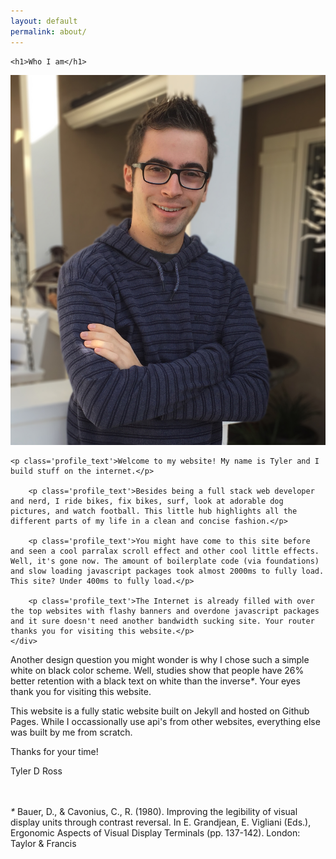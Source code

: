 ```yaml
---
layout: default
permalink: about/
---
```



<div class ="contain">

    <h1>Who I am</h1>

<div class="profile_section">
	<img id="profile_pic" src="/assets/images/webprofile.jpg">

	<p class='profile_text'>Welcome to my website! My name is Tyler and I build stuff on the internet.</p>

		<p class='profile_text'>Besides being a full stack web developer and nerd, I ride bikes, fix bikes, surf, look at adorable dog pictures, and watch football. This little hub highlights all the different parts of my life in a clean and concise fashion.</p>

		<p class='profile_text'>You might have come to this site before and seen a cool parralax scroll effect and other cool little effects. Well, it's gone now. The amount of boilerplate code (via foundations) and slow loading javascript packages took almost 2000ms to fully load. This site? Under 400ms to fully load.</p>

		<p class='profile_text'>The Internet is already filled with over the top websites with flashy banners and overdone javascript packages and it sure doesn't need another bandwidth sucking site. Your router thanks you for visiting this website.</p>
	</div>

<div class="profile_p">

<p>Another design question you might wonder is why I chose such a simple white on black color scheme. Well, studies show that people have 26% better retention with a black text on white than the inverse<i>*</i>. Your eyes thank you for visiting this website.</p>


<p>This website is a fully static website built on Jekyll and hosted on Github Pages. While I occassionally use api's from other websites, everything else was built by me from scratch.</p>

<p>Thanks for your time!</p>




<p>Tyler D Ross</p>



<br><br>
<i>*</i> Bauer, D., & Cavonius, C., R. (1980). Improving the legibility of visual display units through contrast reversal. In E. Grandjean, E. Vigliani (Eds.), Ergonomic Aspects of Visual Display Terminals (pp. 137-142). London: Taylor & Francis



</div>
